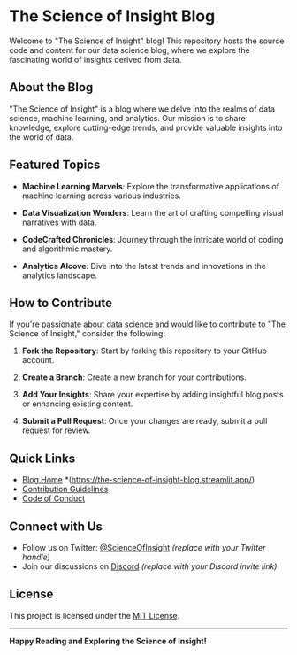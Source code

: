 # The Science of Insight Blog

Welcome to "The Science of Insight" blog! This repository hosts the source code and content for our data science blog, where we explore the fascinating world of insights derived from data.

## About the Blog

"The Science of Insight" is a blog where we delve into the realms of data science, machine learning, and analytics. Our mission is to share knowledge, explore cutting-edge trends, and provide valuable insights into the world of data.

## Featured Topics

- **Machine Learning Marvels**: Explore the transformative applications of machine learning across various industries.
  
- **Data Visualization Wonders**: Learn the art of crafting compelling visual narratives with data.

- **CodeCrafted Chronicles**: Journey through the intricate world of coding and algorithmic mastery.

- **Analytics Alcove**: Dive into the latest trends and innovations in the analytics landscape.

## How to Contribute

If you're passionate about data science and would like to contribute to "The Science of Insight," consider the following:

1. **Fork the Repository**: Start by forking this repository to your GitHub account.

2. **Create a Branch**: Create a new branch for your contributions.

3. **Add Your Insights**: Share your expertise by adding insightful blog posts or enhancing existing content.

4. **Submit a Pull Request**: Once your changes are ready, submit a pull request for review.

## Quick Links

- [Blog Home](#) *(https://the-science-of-insight-blog.streamlit.app/)
- [Contribution Guidelines](CONTRIBUTING.md)
- [Code of Conduct](CODE_OF_CONDUCT.md)

## Connect with Us

- Follow us on Twitter: [@ScienceOfInsight](#) *(replace with your Twitter handle)*
- Join our discussions on [Discord](#) *(replace with your Discord invite link)*

## License

This project is licensed under the [MIT License](LICENSE).

---

**Happy Reading and Exploring the Science of Insight!**

